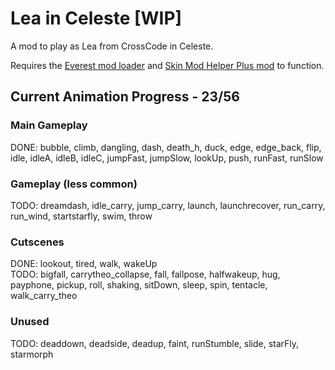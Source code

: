 # Lea in Celeste [WIP]
 A mod to play as Lea from CrossCode in Celeste.
 
 Requires the [Everest mod loader](https://everestapi.github.io/) and [Skin Mod Helper Plus mod](https://gamebanana.com/mods/473796) to function.
 
## Current Animation Progress - 23/56
### Main Gameplay
 DONE: bubble, climb, dangling, dash, death_h, duck, edge, edge_back, flip, idle, idleA, idleB, idleC, jumpFast, jumpSlow, lookUp, push, runFast, runSlow


### Gameplay (less common)
 TODO: dreamdash, idle_carry, jump_carry, launch, launchrecover, run_carry, run_wind, startstarfly, swim, throw
 
### Cutscenes
 DONE: lookout, tired, walk, wakeUp  
 TODO: bigfall, carrytheo_collapse, fall, fallpose, halfwakeup, hug, payphone, pickup, roll, shaking, sitDown, sleep, spin, tentacle, walk_carry_theo
 
### Unused
 TODO: deaddown, deadside, deadup, faint, runStumble, slide, starFly, starmorph

